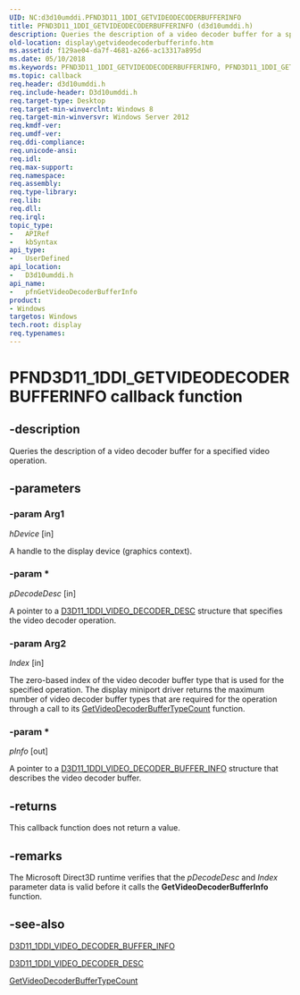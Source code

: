 ```yaml
---
UID: NC:d3d10umddi.PFND3D11_1DDI_GETVIDEODECODERBUFFERINFO
title: PFND3D11_1DDI_GETVIDEODECODERBUFFERINFO (d3d10umddi.h)
description: Queries the description of a video decoder buffer for a specified video operation.
old-location: display\getvideodecoderbufferinfo.htm
ms.assetid: f129ae04-da7f-4681-a266-ac13317a895d
ms.date: 05/10/2018
ms.keywords: PFND3D11_1DDI_GETVIDEODECODERBUFFERINFO, PFND3D11_1DDI_GETVIDEODECODERBUFFERINFO callback, d3d10umddi/pfnGetVideoDecoderBufferInfo, display.getvideodecoderbufferinfo, pfnGetVideoDecoderBufferInfo, pfnGetVideoDecoderBufferInfo callback function [Display Devices]
ms.topic: callback
req.header: d3d10umddi.h
req.include-header: D3d10umddi.h
req.target-type: Desktop
req.target-min-winverclnt: Windows 8
req.target-min-winversvr: Windows Server 2012
req.kmdf-ver: 
req.umdf-ver: 
req.ddi-compliance: 
req.unicode-ansi: 
req.idl: 
req.max-support: 
req.namespace: 
req.assembly: 
req.type-library: 
req.lib: 
req.dll: 
req.irql: 
topic_type:
-	APIRef
-	kbSyntax
api_type:
-	UserDefined
api_location:
-	D3d10umddi.h
api_name:
-	pfnGetVideoDecoderBufferInfo
product:
- Windows
targetos: Windows
tech.root: display
req.typenames: 
---
```


# PFND3D11_1DDI_GETVIDEODECODERBUFFERINFO callback function


## -description


Queries the description of a video decoder buffer for a specified video operation.


## -parameters




### -param Arg1

*hDevice* [in]

A handle to the display device (graphics context).

### -param *

*pDecodeDesc* [in]

A pointer to a <a href="https://msdn.microsoft.com/library/windows/hardware/hh450951">D3D11_1DDI_VIDEO_DECODER_DESC</a> structure that specifies the video decoder operation.

### -param Arg2

*Index* [in]

The zero-based index of the video decoder buffer type that is used for the specified operation. The display miniport driver returns the maximum number of video decoder buffer types that are required for the operation through a call to its <a href="https://msdn.microsoft.com/library/windows/hardware/hh451663">GetVideoDecoderBufferTypeCount</a> function.


### -param *

*pInfo* [out]

A pointer to a <a href="https://msdn.microsoft.com/library/windows/hardware/hh450943">D3D11_1DDI_VIDEO_DECODER_BUFFER_INFO</a> structure that describes the video decoder buffer.


## -returns



This callback function does not return a value.




## -remarks



The Microsoft Direct3D runtime verifies that the <i>pDecodeDesc</i>  and <i>Index</i> parameter data is valid before it calls the <b>GetVideoDecoderBufferInfo</b> function.




## -see-also




<a href="https://msdn.microsoft.com/library/windows/hardware/hh450943">D3D11_1DDI_VIDEO_DECODER_BUFFER_INFO</a>



<a href="https://msdn.microsoft.com/library/windows/hardware/hh450951">D3D11_1DDI_VIDEO_DECODER_DESC</a>



<a href="https://msdn.microsoft.com/library/windows/hardware/hh451663">GetVideoDecoderBufferTypeCount</a>
 

 

